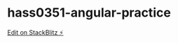 # hass0351-angular-practice

[Edit on StackBlitz ⚡️](https://stackblitz.com/edit/hass0351-angular-practice)
